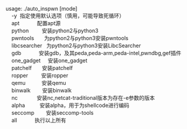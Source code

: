 usage:&nbsp;./auto_inspwn&nbsp;[mode]<br>
&nbsp;&nbsp;&nbsp;&nbsp;-y&nbsp;&nbsp;指定使用默认选项（慎用，可能导致死循环）<br>
&nbsp;&nbsp;&nbsp;&nbsp;apt&nbsp;&nbsp;&nbsp;&nbsp;&nbsp;&nbsp;&nbsp;&nbsp;&nbsp;&nbsp;&nbsp;&nbsp;配置apt源<br>
&nbsp;&nbsp;&nbsp;&nbsp;python&nbsp;&nbsp;&nbsp;&nbsp;&nbsp;&nbsp;&nbsp;&nbsp;&nbsp;安装python2与python3<br>
&nbsp;&nbsp;&nbsp;&nbsp;pwntools&nbsp;&nbsp;&nbsp;&nbsp;&nbsp;&nbsp;&nbsp;为python2与python3安装pwntools<br>
&nbsp;&nbsp;&nbsp;&nbsp;libcsearcher&nbsp;&nbsp;&nbsp;为python2与python3安装LibcSearcher<br>
&nbsp;&nbsp;&nbsp;&nbsp;gdb&nbsp;&nbsp;&nbsp;&nbsp;&nbsp;&nbsp;&nbsp;&nbsp;&nbsp;&nbsp;&nbsp;&nbsp;安装gdb，及其peda,peda-arm,peda-intel,pwndbg,gef插件<br>
&nbsp;&nbsp;&nbsp;&nbsp;one_gadget&nbsp;&nbsp;&nbsp;&nbsp;&nbsp;安装one_gadget<br>
&nbsp;&nbsp;&nbsp;&nbsp;patchelf&nbsp;&nbsp;&nbsp;&nbsp;&nbsp;&nbsp;&nbsp;安装patchelf<br>
&nbsp;&nbsp;&nbsp;&nbsp;ropper&nbsp;&nbsp;&nbsp;&nbsp;&nbsp;&nbsp;&nbsp;&nbsp;&nbsp;安装ropper<br>
&nbsp;&nbsp;&nbsp;&nbsp;qemu&nbsp;&nbsp;&nbsp;&nbsp;&nbsp;&nbsp;&nbsp;&nbsp;&nbsp;&nbsp;&nbsp;安装qemu<br>
&nbsp;&nbsp;&nbsp;&nbsp;binwalk&nbsp;&nbsp;&nbsp;&nbsp;&nbsp;&nbsp;&nbsp;&nbsp;安装binwalk<br>
&nbsp;&nbsp;&nbsp;&nbsp;nc&nbsp;&nbsp;&nbsp;&nbsp;&nbsp;&nbsp;&nbsp;&nbsp;&nbsp;&nbsp;&nbsp;&nbsp;&nbsp;安装nc,netcat-traditional版本为存在-e参数的版本<br>
&nbsp;&nbsp;&nbsp;&nbsp;alpha&nbsp;&nbsp;&nbsp;&nbsp;&nbsp;&nbsp;&nbsp;&nbsp;&nbsp;&nbsp;安装alpha，用于为shellcode进行编码<br>
&nbsp;&nbsp;&nbsp;&nbsp;seccomp&nbsp;&nbsp;&nbsp;&nbsp;&nbsp;&nbsp;&nbsp;&nbsp;安装seccomp-tools<br>
&nbsp;&nbsp;&nbsp;&nbsp;all&nbsp;&nbsp;&nbsp;&nbsp;&nbsp;&nbsp;&nbsp;&nbsp;&nbsp;&nbsp;&nbsp;&nbsp;执行以上所有<br>

